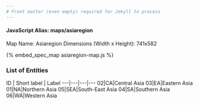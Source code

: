 ```yaml
---
# Front matter (even empty) required for Jekyll to process
---
```


#### JavaScript Alias: maps/asiaregion

Map Name: Asiaregion
Dimensions (Width x Height): 741x582



{% embed_spec_map asiaregion-map.js %}

### List of Entities

ID | Short label | Label
---|---|---|---
02|CA|Central Asia
03|EA|Eastern Asia
01|NA|Northern Asia
05|SEA|South-East Asia
04|SA|Southern Asia
06|WA|Western Asia

